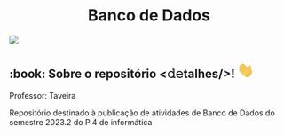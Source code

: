
### <h1 align="center"> Banco de Dados </h1>
<img src = "https://www.slashfilm.com/img/gallery/crowley-and-aziraphale-are-closer-than-ever-in-good-omens-season-2/l-intro-1688853373.jpg">

<div>
<h2> :book: Sobre o repositório <𝚍𝚎talhes/>! <img src="https://github.com/ABSphreak/ABSphreak/blob/master/gifs/Hi.gif" width="30"></h2>
</div>
<p> Professor: Taveira </p>
<p> Repositório destinado à publicação de atividades de Banco de Dados do semestre 2023.2 do P.4 de informática</p>
   <h3 align="center">
